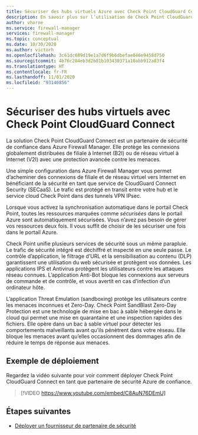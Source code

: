 ```yaml
---
title: Sécuriser des hubs virtuels Azure avec Check Point CloudGuard Connect
description: En savoir plus sur l’utilisation de Check Point CloudGuard Connect pour sécuriser des hubs virtuels Azure
author: vhorne
ms.service: firewall-manager
services: firewall-manager
ms.topic: conceptual
ms.date: 10/30/2020
ms.author: victorh
ms.openlocfilehash: 3c61dc689d19e1a7d6f9b6dbefae846e9458d750
ms.sourcegitcommit: 4b76c284eb3d2b81b103430371a10abb912a83f4
ms.translationtype: HT
ms.contentlocale: fr-FR
ms.lasthandoff: 11/01/2020
ms.locfileid: "93146856"
---
```

# <a name="secure-virtual-hubs-using-check-point-cloudguard-connect"></a>Sécuriser des hubs virtuels avec Check Point CloudGuard Connect

La solution Check Point CloudGuard Connect est un partenaire de sécurité de confiance dans Azure Firewall Manager. Elle protège les connexions globalement distribuées de filiale à Internet (B2I) ou de réseau virtuel à Internet (V2I) avec une protection avancée contre les menaces. 

Une simple configuration dans Azure Firewall Manager vous permet d’acheminer des connexions de filiale et de réseau virtuel vers Internet en bénéficiant de la sécurité en tant que service de CloudGuard Connect Security (SECaaS). Le trafic est protégé en transit entre votre hub et le service cloud Check Point dans des tunnels VPN IPsec.

Lorsque vous activez la synchronisation automatique dans le portail Check Point, toutes les ressources marquées comme *sécurisées* dans le portail Azure sont automatiquement sécurisées. Vous n’avez pas besoin de gérer vos ressources deux fois. Il vous suffit de choisir de les sécuriser une fois dans le portail Azure.

Check Point unifie plusieurs services de sécurité sous un même parapluie. Le trafic de sécurité intégré est déchiffré et inspecté en une seule passe. Le contrôle d’application, le filtrage d’URL et la sensibilisation au contenu (DLP) garantissent une utilisation du web sécurisée et protègent vos données. Les applications IPS et Antivirus protègent les utilisateurs contre les attaques réseau connues. L’application Anti-Bot bloque les connexions aux serveurs de commande et de contrôle, et vous avertit en cas d’infection d’un ordinateur hôte.

L’application Threat Emulation (sandboxing) protège les utilisateurs contre les menaces inconnues et Zero-Day. Check Point SandBlast Zero-Day Protection est une technologie de mise en bac à sable hébergée dans le cloud qui permet une mise en quarantaine et une inspection rapides des fichiers. Elle opère dans un bac à sable virtuel pour détecter les comportements malveillants avant qu’ils pénètrent dans votre réseau. Elle bloque les menaces avant qu’elles occasionnent des dommages afin de réduire le temps de réponse aux menaces. 

## <a name="deployment-example"></a>Exemple de déploiement

Regardez la vidéo suivante pour voir comment déployer Check Point CloudGuard Connect en tant que partenaire de sécurité Azure de confiance.

> [!VIDEO https://www.youtube.com/embed/C8AuN76DEmU]

## <a name="next-steps"></a>Étapes suivantes

- [Déployer un fournisseur de partenaire de sécurité](deploy-trusted-security-partner.md)